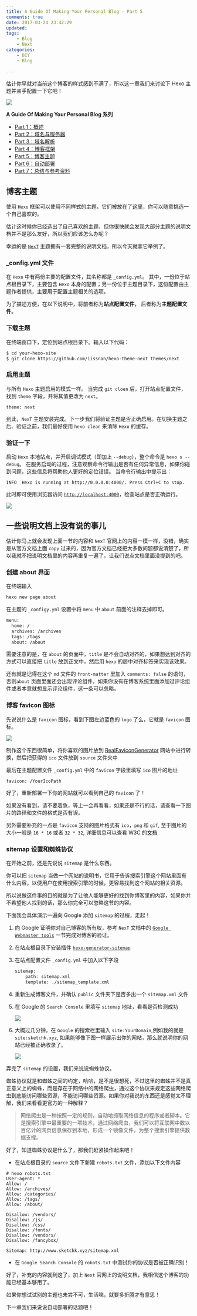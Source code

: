 ```yaml
---
title: A Guide Of Making Your Personal Blog - Part 5
comments: true
date: 2017-03-24 23:42:29
updated:
tags:
	- Blog
	- Next
categories:
	- DIY
	- Blog
	
---
```


估计你早就对当前这个博客的样式感到不满了，所以这一章我们来讨论下 Hexo 主题并亲手配置一下它吧！

<!-- more -->

![](http://ocjyq2lpl.bkt.clouddn.com/2017-03-06-blogging-SMB.png)

**A Guide Of Making Your Personal Blog 系列**

* [Part 1：概述](http://sketchk.xyz/2017/03/24/A-Guide-Of-Making-Your-Personal-Blog-Part-1/)
* [Part 2：域名与服务器](http://sketchk.xyz/2017/03/24/A-Guide-Of-Making-Your-Personal-Blog-Part-2/)
* [Part 3：域名解析](http://sketchk.xyz/2017/03/24/A-Guide-Of-Making-Your-Personal-Blog-Part-3/)
* [Part 4：博客框架](http://sketchk.xyz/2017/03/24/A-Guide-Of-Making-Your-Personal-Blog-Part-4/)
* [Part 5：博客主题](http://sketchk.xyz/2017/03/24/A-Guide-Of-Making-Your-Personal-Blog-Part-5/)
* [Part 6：自动部署](http://sketchk.xyz/2017/03/24/A-Guide-Of-Making-Your-Personal-Blog-Part-6/)
* [Part 7：总结与参考资料](http://sketchk.xyz/2017/03/24/A-Guide-Of-Making-Your-Personal-Blog-Part-7/)

## 博客主题

使用 `Hexo` 框架可以使用不同样式的主题，它们被放在了[这里](https://hexo.io/themes/)，你可以随意挑选一个自己喜欢的。

估计这时候你已经选出了自己喜欢的主题，但你很快就会发现大部分主题的说明文档并不是那么友好，所以我们应该怎么办呢？

幸运的是 [`NexT`](https://theme-next.iissnan.com/) 主题拥有一套完整的说明文档，所以今天就拿它举例了。

### _config.yml 文件

在 `Hexo` 中有两份主要的配置文件，其名称都是 `_config.yml`。 其中，一份位于站点根目录下，主要包含 `Hexo` 本身的配置；另一份位于主题目录下，这份配置由主题作者提供，主要用于配置主题相关的选项。

为了描述方便，在以下说明中，将前者称为**站点配置文件**， 后者称为**主题配置文件**。

### 下载主题

在终端窗口下，定位到站点根目录下。输入以下代码：

```bash
$ cd your-hexo-site
$ git clone https://github.com/iissnan/hexo-theme-next themes/next
```

### 启用主题

与所有 `Hexo` 主题启用的模式一样。 当完成 `git cloen` 后，打开站点配置文件， 找到 `theme` 字段，并将其值更改为 `next`。

```
theme: next

```

到此，`NexT` 主题安装完成。下一步我们将验证主题是否正确启用。在切换主题之后、验证之前，我们最好使用 `hexo clean` 来清除 `Hexo` 的缓存。

### 验证一下

启动 `Hexo` 本地站点，并开启调试模式（即加上 `--debug`），整个命令是 `hexo s --debug`。 在服务启动的过程，注意观察命令行输出是否有任何异常信息，如果你碰到问题，这些信息将帮助他人更好的定位错误。 当命令行输出中提示出：

```
INFO  Hexo is running at http://0.0.0.0:4000/. Press Ctrl+C to stop.
```

此时即可使用浏览器访问 [`http://localhost:4000`](http://localhost:4000)，检查站点是否正确运行。

![](http://ocjyq2lpl.bkt.clouddn.com/2017-03-16-111534.jpg)


## 一些说明文档上没有说的事儿

估计你马上就会发现上面一节的内容和 `NexT` 官网上的内容一模一样，没错，确实是从官方文档上面 `copy` 过来的，因为官方文档已经把大多数问题都说清楚了，所以我就不把说明文档里的内容再重复一遍了，让我们说点文档里面没提到的吧。

### 创建 about 界面

在终端输入

```bash
hexo new page about
```

在主题的 `_configy.yml` 设置中将 `menu` 中 `about` 前面的注释去掉即可。

```bash
menu:
  home: /
  archives: /archives
  tags: /tags
  about: /about
```

需要注意的是，在 `about` 的页面中，`title` 是不会自动对齐的，如果想达到对齐的方式可以直接把 `title` 放到正文中，然后用 `hexo` 的居中对齐标签来实现该效果。

还有就是记得在这个 `md` 文件的 `front-matter` 里加入 `comments: false` 的语句，否则`about` 页面里面还会出现评论组件，如果你没有在博客系统里面添加过评论组件或者本意就想显示评论组件，这一条可以忽略。

### 博客 favicon 图标

先说说什么是 `favicon` 图标，看到下图左边蓝色的 `logo` 了么，它就是 `favicon` 图标。

![](http://ocjyq2lpl.bkt.clouddn.com/2017-03-20-102043.jpg)

制作这个东西很简单，将你喜欢的图片放到 [RealFaviconGenerator](http://realfavicongenerator.net/) 网站中进行转换，然后把获得的 `ico` 文件放到 `source` 文件夹中

最后在主题配置文件 `_config.yml` 中的 `favicon` 字段里填写 `ico` 图片的地址

```
favicon: /YourIcoPath
```

好了，重新部署一下你的网站就可以看到自己的 `favicon` 了！

如果没有看到，请不要着急，等上一会再看看，如果还是不行的话，请查看一下图片的路径和文件的格式是否有误。

另外需要补充的一点是 `favicon` 支持的图片格式有 `ico`，`png` 和 `gif`, 至于图片的大小一般是 `16 * 16` 或者 `32 * 32`, 详细信息可以查看 W3C 的[文档](https://www.w3.org/2005/10/howto-favicon)

### sitemap 设置和蜘蛛协议

在开始之前，还是先说说 `sitemap` 是什么东西。

你可以把 `sitemap` 当做一个网站的说明书，它用于告诉搜索引擎这个网站里面有什么内容，以便用户在使用搜索引擎的时候，更容易找到这个网站的相关资源。

所以说做这件事的目的就是为了让他人能够更好的找到你博客里的内容，如果你并不希望他人找到的话，那么你完全可以忽略这节的内容。

下面我会具体演示一遍向 Google 添加 `sitemap` 的过程，走起！

1. 向 Google 证明你对自己博客的所有权，参考 `NexT` 文档中的 [`Google Webmaster tools`](https://theme-next.iissnan.com/third-party-services.html#google-webmaster-tools) 一节完成对博客的验证。
2. 在站点根目录下安装插件 [`hexo-generator-sitemap`](https://github.com/hexojs/hexo-generator-sitemap)
3. 在站点配置文件 `_config.yml` 中加入以下字段

	```bash
	sitemap:
	    path: sitemap.xml
	    template: ./sitemap_template.xml
	```

4. 重新生成博客文件，并确认 `public` 文件夹下是否多出一个 `sitemap.xml` 文件
5. 在 Google 的 `Search Console` 里填写 `sitemap` 地址，看看是否检测成功

	![](http://ocjyq2lpl.bkt.clouddn.com/2017-03-20-114421.jpg)

6. 大概过几分钟，在 `Google` 的搜索栏里输入 `site:YourDomain`,例如我的就是`site:sketchk.xyz`, 如果能够像下图一样展示出你的网站，那么就说明你的网站已经被正确收录了。

	![](http://ocjyq2lpl.bkt.clouddn.com/2017-03-20-114743.jpg)

弄完了 `sitemap` 的设置，我们来说说蜘蛛协议。

蜘蛛协议就是和蜘蛛之间的约定，哈哈，是不是很想死，不过这里的蜘蛛并不是真正意义上的蜘蛛，而是存在于网络中的网络爬虫，通过这个协议来规定这些网络爬虫到底能访问哪些资源，不能访问哪些资源。如果你对我说的东西还是感觉太不理解，我们来看看更官方的一种解释？

> 网络爬虫是一种按照一定的规则，自动地抓取网络信息的程序或者脚本。它是搜索引擎中最重要的一项技术，通过网络爬虫，我们可以将互联网中数以百亿计的网页信息保存到本地，形成一个镜像文件，为整个搜索引擎提供数据支撑。

好了，知道蜘蛛协议是什么了，那我们赶紧操作起来吧！

* 在站点根目录的 `source` 文件下新建 `robots.txt` 文件，添加以下文件内容

```
# hexo robots.txt
User-agent: *
Allow: /
Allow: /archives/
Allow: /categories/
Allow: /tags/
Allow: /about/

Disallow: /vendors/
Disallow: /js/
Disallow: /css/
Disallow: /fonts/
Disallow: /vendors/
Disallow: /fancybox/

Sitemap: http://www.sketchk.xyz/sitemap.xml
```

* 在 `Google Search Console` 的 `robots.txt` 中测试你的协议是否被正确识别！

好了，补充的内容就到这了，加上 `Next` 官网上的说明文档，我相信这个博客的功能已经基本够用了。

如果你想试试别的主题也未尝不可，生活嘛，就要多折腾才有意思！

下一章我们来说说自动部署的话题吧！